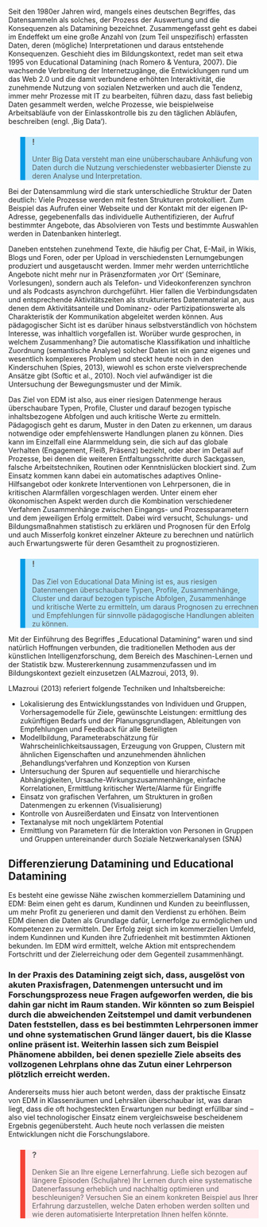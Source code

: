 <!-- filename: 02_Educational_Dataminig_EDM.md -->
<!-- title: Educational Dataminig (EDM) -->

Seit den 1980er Jahren wird, mangels eines deutschen Begriffes, das Datensammeln als solches, der Prozess der Auswertung und die Konsequenzen als Datamining bezeichnet. Zusammengefasst geht es dabei im Endeffekt um eine große Anzahl von (zum Teil unspezifisch) erfassten Daten, deren (mögliche) Interpretationen und daraus entstehende Konsequenzen. Geschieht dies im Bildungskontext, redet man seit etwa 1995 von Educational Datamining (nach Romero & Ventura, 2007). Die wachsende Verbreitung der Internetzugänge, die Entwicklungen rund um das Web 2.0 und die damit verbundene erhöhten Interaktivität, die zunehmende Nutzung von sozialen Netzwerken und auch die Tendenz, immer mehr Prozesse mit IT zu bearbeiten, führen dazu, dass fast beliebig Daten gesammelt werden, welche Prozesse, wie beispielweise Arbeitsabläufe von der Einlasskontrolle bis zu den täglichen Abläufen, beschreiben (engl. ‚Big Data‘).

<blockquote style="background: #B3E5FC; border-left: 10px solid #039BE5">

### !

Unter Big Data versteht man eine unüberschaubare Anhäufung von Daten durch die Nutzung verschiedenster webbasierter Dienste zu deren Analyse und Interpretation.

</blockquote>

Bei der Datensammlung wird die stark unterschiedliche Struktur der Daten deutlich: Viele Prozesse werden mit festen Strukturen protokolliert. Zum Beispiel das Aufrufen einer Webseite und der Kontakt mit der eigenen IP-Adresse, gegebenenfalls das individuelle Authentifizieren, der Aufruf bestimmter Angebote, das Absolvieren von Tests und bestimmte Auswahlen werden in Datenbanken hinterlegt.

Daneben entstehen zunehmend Texte, die häufig per Chat, E-Mail, in Wikis, Blogs und Foren, oder per Upload in verschiedensten Lernumgebungen produziert und ausgetauscht werden. Immer mehr werden unterrichtliche Angebote nicht mehr nur in Präsenzformaten ‚vor Ort‘ (Seminare, Vorlesungen), sondern auch als Telefon- und Videokonferenzen synchron und als Podcasts asynchron durchgeführt. Hier fallen die Verbindungsdaten und entsprechende Aktivitätszeiten als strukturiertes Datenmaterial an, aus denen dem Aktivitätsanteile und Dominanz- oder Partizipationswerte als Charakteristik der Kommunikation abgeleitet werden können. Aus pädagogischer Sicht ist es darüber hinaus selbstverständlich von höchstem Interesse, was inhaltlich vorgefallen ist. Worüber wurde gesprochen, in welchem Zusammenhang? Die automatische Klassifikation und inhaltliche Zuordnung (semantische Analyse) solcher Daten ist ein ganz eigenes und wesentlich komplexeres Problem und steckt heute noch in den Kinderschuhen (Spies, 2013), wiewohl es schon erste vielversprechende Ansätze gibt (Softic et al., 2010). Noch viel aufwändiger ist die Untersuchung der Bewegungsmuster und der Mimik.

Das Ziel von EDM ist also, aus einer riesigen Datenmenge heraus überschaubare Typen, Profile, Cluster und darauf bezogen typische inhaltsbezogene Abfolgen und auch kritische Werte zu ermitteln. Pädagogisch geht es darum, Muster in den Daten zu erkennen, um daraus notwendige oder empfehlenswerte Handlungen planen zu können. Dies kann im Einzelfall eine Alarmmeldung sein, die sich auf das globale Verhalten (Engagement, Fleiß, Präsenz) bezieht, oder aber im Detail auf Prozesse, bei denen die weiteren Entfaltungsschritte durch Sackgassen, falsche Arbeitstechniken, Routinen oder Kenntnislücken blockiert sind. Zum Einsatz kommen kann dabei ein automatisches adaptives Online-Hilfsangebot oder konkrete Interventionen von Lehrpersonen, die in kritischen Alarmfällen vorgeschlagen werden. Unter einem eher ökonomischen Aspekt werden durch die Kombination verschiedener Verfahren Zusammenhänge zwischen Eingangs- und Prozessparametern und dem jeweiligen Erfolg ermittelt. Dabei wird versucht, Schulungs- und Bildungsmaßnahmen statistisch zu erklären und Prognosen für den Erfolg und auch Misserfolg konkret einzelner Akteure zu berechnen und natürlich auch Erwartungswerte für deren Gesamtheit zu prognostizieren.

<blockquote style="background: #B3E5FC; border-left: 10px solid #039BE5">

### !

Das Ziel von Educational Data Mining ist es, aus riesigen Datenmengen überschaubare Typen, Profile, Zusammenhänge, Cluster und darauf bezogen typische Abfolgen, Zusammenhänge und kritische Werte zu ermitteln, um daraus Prognosen zu errechnen und Empfehlungen für sinnvolle pädagogische Handlungen ableiten zu können.

</blockquote>

Mit der Einführung des Begriffes „Educational Datamining“ waren und sind natürlich Hoffnungen verbunden, die traditionellen Methoden aus der künstlichen Intelligenzforschung, dem Bereich des Maschinen-Lernen und der Statistik bzw. Mustererkennung zusammenzufassen und im Bildungskontext gezielt einzusetzen (ALMazroui, 2013, 9).

LMazroui (2013) referiert folgende Techniken und Inhaltsbereiche:

- Lokalisierung des Entwicklungsstandes von Individuen und Gruppen, Vorhersagemodelle für Ziele, gewünschte Leistungen: ermittlung des zukünftigen Bedarfs und der Planungsgrundlagen, Ableitungen von Empfehlungen und Feedback für alle Beteiligten
- Modellbildung, Parameterabschätzung für Wahrscheinlichkeitsaussagen, Erzeugung von Gruppen, Clustern mit ähnlichen Eigenschaften und anzunehmenden ähnlichen ‚Behandlungs‘verfahren und Konzeption von Kursen
- Untersuchung der Spuren auf sequentielle und hierarchische Abhängigkeiten, Ursache-Wirkungszusammenhänge, einfache Korrelationen, Ermittlung kritischer Werte/Alarme für Eingriffe
- Einsatz von grafischen Verfahren, um Strukturen in großen Datenmengen zu erkennen (Visualisierung)
- Kontrolle von Ausreißerdaten und Einsatz von Interventionen
- Textanalyse mit noch ungeklärtem Potential
- Ermittlung von Parametern für die Interaktion von Personen in Gruppen und Gruppen untereinander durch Soziale Netzwerkanalysen (SNA)

## Differenzierung Datamining und Educational Datamining

Es besteht eine gewisse Nähe zwischen kommerziellem Datamining und EDM: Beim einen geht es darum, Kundinnen und Kunden zu beeinflussen, um mehr Profit zu generieren und damit den Verdienst zu erhöhen. Beim EDM dienen die Daten als Grundlage dafür, Lernerfolge zu ermöglichen und Kompetenzen zu vermitteln. Der Erfolg zeigt sich im kommerziellen Umfeld, indem Kundinnen und Kunden ihre Zufriedenheit mit bestimmten Aktionen bekunden. Im EDM wird ermittelt, welche Aktion mit entsprechendem Fortschritt und der Zielerreichung oder dem Gegenteil zusammenhängt.

### In der Praxis des Datamining zeigt sich, dass, ausgelöst von akuten Praxisfragen, Datenmengen untersucht und im Forschungsprozess neue Fragen aufgeworfen werden, die bis dahin gar nicht im Raum standen. Wir könnten so zum Beispiel durch die abweichenden Zeitstempel und damit verbundenen Daten feststellen, dass es bei bestimmten Lehrpersonen immer und ohne systematischen Grund länger dauert, bis die Klasse online präsent ist. Weiterhin lassen sich zum Beispiel Phänomene abbilden, bei denen spezielle Ziele abseits des vollzogenen Lehrplans ohne das Zutun einer Lehrperson plötzlich erreicht werden.

Andererseits muss hier auch betont werden, dass der praktische Einsatz von EDM in Klassenräumen und Lehrsälen überschaubar ist, was daran liegt, dass die oft hochgesteckten Erwartungen nur bedingt erfüllbar sind – also viel technologischer Einsatz einem vergleichsweise bescheidenem Ergebnis gegenübersteht. Auch heute noch verlassen die meisten Entwicklungen nicht die Forschungslabore.

<blockquote style="background: #FFEBEE; border-left: 10px solid #F44336">

### ?

Denken Sie an Ihre eigene Lernerfahrung. Ließe sich bezogen auf längere Episoden (Schuljahre) Ihr Lernen durch eine systematische Datenerfassung erheblich und nachhaltig optimieren und beschleunigen? Versuchen Sie an einem konkreten Beispiel aus Ihrer Erfahrung darzustellen, welche Daten erhoben werden sollten und wie deren automatisierte Interpretation Ihnen helfen könnte.

</blockquote>
